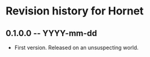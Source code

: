 # Revision history for Hornet

## 0.1.0.0 -- YYYY-mm-dd

* First version. Released on an unsuspecting world.
